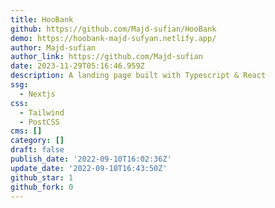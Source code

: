 ```yaml
---
title: HooBank
github: https://github.com/Majd-sufian/HooBank
demo: https://hoobank-majd-sufyan.netlify.app/
author: Majd-sufian
author_link: https://github.com/Majd-sufian
date: 2023-11-29T05:16:46.959Z
description: A landing page built with Typescript & React
ssg:
  - Nextjs
css:
  - Tailwind
  - PostCSS
cms: []
category: []
draft: false
publish_date: '2022-09-10T16:02:36Z'
update_date: '2022-09-10T16:43:50Z'
github_star: 1
github_fork: 0
---
```

